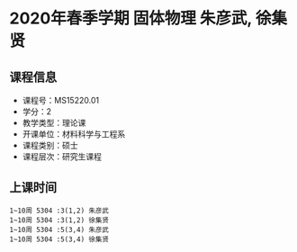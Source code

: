# 2020年春季学期 固体物理 朱彦武, 徐集贤






## 课程信息

- 课程号：MS15220.01
- 学分：2
- 教学类型：理论课
- 开课单位：材料科学与工程系
- 课程类别：硕士
- 课程层次：研究生课程

## 上课时间

```
1~10周 5304 :3(1,2) 朱彦武
1~10周 5304 :3(1,2) 徐集贤
1~10周 5304 :5(3,4) 朱彦武
1~10周 5304 :5(3,4) 徐集贤
```

